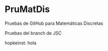 # PruMatDis
 Pruebas de GitHub para Matemáticas Discretas

Pruebas del branch de JSC

hopkeinst: hola